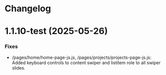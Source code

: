# Changelog

# 1.1.10-test (2025-05-26)

### Fixes
- /pages/home/home-page-js.js, /pages/projects/projects-page-js.js: Added keyboard controls to content swiper and listitem role to all swiper slides. 
 
